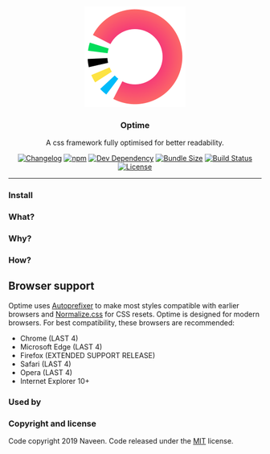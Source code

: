 <p align="center">
    <a href="https://naveenda.github.io/optime" target="_blank"><img width="200" src="./resources/optime-logo.svg"></a>
  </p>
    <h3 align="center"> Optime</h3>
 <p align="center">A css framework fully optimised for better readability.</p>



<p align="center">
   <a href="CHANGELOG.md"><img src="https://img.shields.io/badge/changelog-md-blue.svg" alt="Changelog" /></a> <a href="https://www.npmjs.com/package/optime"><img src="https://img.shields.io/npm/v/optime" alt="npm" /></a> <a href="https://david-dm.org/naveenda/optime?type=dev"><img src="https://img.shields.io/david/dev/naveenda/optime" alt="Dev Dependency" /></a> <a href="https://bundlephobia.com/result?p=optime"><img src="https://img.shields.io/bundlephobia/minzip/optime" alt="Bundle Size" /></a> <a href="https://travis-ci.org/NaveenDA/optime"><img src="https://travis-ci.org/NaveenDA/optime.svg?branch=master" alt="Build Status" /></a> <a href="https://github.com/NaveenDA/optime/blob/master/LICENSE"><img src="https://img.shields.io/npm/l/optime" alt="License" /></a  

</p>

------



### Install


### What?

### Why?

### How?

## Browser support
Optime uses [Autoprefixer](https://github.com/postcss/autoprefixer) to make most styles compatible with earlier browsers and [Normalize.css](https://necolas.github.io/normalize.css/) for CSS resets. Optime is designed for modern browsers. For best compatibility, these browsers are recommended:

- Chrome (LAST 4)
- Microsoft Edge (LAST 4)
- Firefox (EXTENDED SUPPORT RELEASE)
- Safari (LAST 4)
- Opera (LAST 4)
- Internet Explorer 10+

### Used by


### Copyright and license
Code copyright 2019 Naveen. Code released under the [MIT](LICENSE) license.


